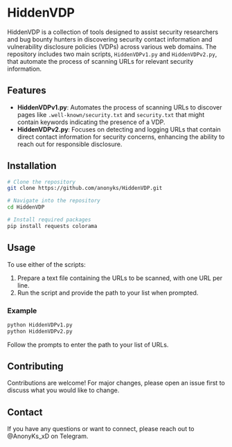 # HiddenVDP

HiddenVDP is a collection of tools designed to assist security researchers and bug bounty hunters in discovering security contact information and vulnerability disclosure policies (VDPs) across various web domains. The repository includes two main scripts, `HiddenVDPv1.py` and `HiddenVDPv2.py`, that automate the process of scanning URLs for relevant security information.

## Features

- **HiddenVDPv1.py**: Automates the process of scanning URLs to discover pages like `.well-known/security.txt` and `security.txt` that might contain keywords indicating the presence of a VDP.
- **HiddenVDPv2.py**: Focuses on detecting and logging URLs that contain direct contact information for security concerns, enhancing the ability to reach out for responsible disclosure.

## Installation

```bash
# Clone the repository
git clone https://github.com/anonyks/HiddenVDP.git

# Navigate into the repository
cd HiddenVDP

# Install required packages
pip install requests colorama
```

## Usage

To use either of the scripts:

1. Prepare a text file containing the URLs to be scanned, with one URL per line.
2. Run the script and provide the path to your list when prompted.

### Example

```bash
python HiddenVDPv1.py
python HiddenVDPv2.py
```

Follow the prompts to enter the path to your list of URLs.

## Contributing

Contributions are welcome! For major changes, please open an issue first to discuss what you would like to change.

## Contact

If you have any questions or want to connect, please reach out to @AnonyKs_xD on Telegram.
